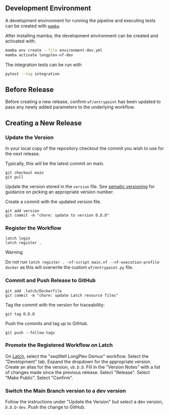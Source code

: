 ## Development Environment

A development environment for running the pipeline and executing tests can be created with [`mamba`](https://mamba.readthedocs.io/en/latest/installation/mamba-installation.html).

After installing mamba, the development environment can be created and activated with:
```bash
mamba env create --file environment-dev.yml
mamba activate longplex-nf-dev
```

The integration tests can be run with
```bash
pytest --tag integration
```

## Before Release

Before creating a new release, confirm `wf/entrypoint` has been updated to pass any newly added parameters to the underlying workflow.

## Creating a New Release

### Update the Version

In your local copy of the repository checkout the commit you wish to use for the next release.

Typically, this will be the latest commit on main.

```console
git checkout main
git pull
```

Update the version stored in the `version` file.
See [sematic versioning](https://semver.org/) for guidance on picking an appropriate version number.

Create a commit with the updated version file.

```console
git add version
git commit -m "chore: update to version D.D.D"
```

### Register the Workflow

```console
latch login
latch register .
```

> [!WARNING]
> Do not run `latch register . -nf-script main.nf --nf-execution-profile docker` as this will overwrite the custom `wf/entrypoint.py` file.

### Commit and Push Release to GitHub

```console
git add .latch/Dockerfile
git commit -m "chore: update Latch resource files"
```

Tag the commit with the version for traceability:

```console
git tag D.D.D
```

Push the commits and tag up to GitHub.

```console
git push --follow-tags
```

### Promote the Registered Workflow on Latch

On [Latch](https://console.latch.bio/workflows/), select the "seqWell LongPlex Demux" workflow.
Select the "Development" tab.
Expand the dropdown for the appropriate version.
Create an alias for the version, `vD.D.D`.
Fill in the "Version Notes" with a list of changes made since the previous release.
Select "Release".
Select "Make Public".
Select "Confirm".

### Switch the Main Branch version to a dev version

Follow the instructions under "Update the Version" but select a dev version, `D.D.D-dev`.
Push the change to GitHub.
